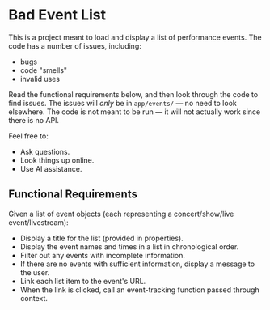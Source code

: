 # Bad Event List

This is a project meant to load and display a list of performance events. The code has a number of issues, including:

- bugs
- code "smells"
- invalid uses

Read the functional requirements below, and then look through the code to find issues. The issues will _only_ be in `app/events/` — no need to look elsewhere. The code is not meant to be run — it will not actually work since there is no API.

Feel free to:

- Ask questions.
- Look things up online.
- Use AI assistance.

## Functional Requirements

Given a list of event objects (each representing a concert/show/live event/livestream):

- Display a title for the list (provided in properties).
- Display the event names and times in a list in chronological order.
- Filter out any events with incomplete information.
- If there are no events with sufficient information, display a message to the user.
- Link each list item to the event's URL.
- When the link is clicked, call an event-tracking function passed through context.
